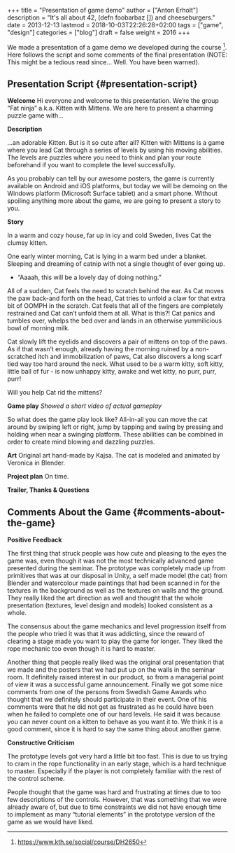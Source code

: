 +++
title = "Presentation of game demo"
author = ["Anton Erholt"]
description = "It's all about 42, (defn foobarbaz []) and cheeseburgers."
date = 2013-12-13
lastmod = 2018-10-03T22:26:28+02:00
tags = ["game", "design"]
categories = ["blog"]
draft = false
weight = 2016
+++

We made a presentation of a game demo we developed during the
course&nbsp;[^fn:1]. Here follows the script and some comments of the final
presentation (NOTE: This might be a tedious read since&#x2026; Well. You
have been warned).


## Presentation Script {#presentation-script}

**Welcome**
Hi everyone and welcome to this presentation. We’re the group “Fat
ninja” a.k.a. Kitten with Mittens. We are here to present a charming
puzzle game with&#x2026;

**Description**

&#x2026;an adorable Kitten. But is it so cute after all?
Kitten with Mittens is a game where you lead Cat through a series of
levels by using his moving abilities. The levels are puzzles where you
need to think and plan your route beforehand if you want to complete
the level successfully.

As you probably can tell by our awesome posters, the game is currently
available on Android and iOS platforms, but today we will be demoing
on the Windows platform (Microsoft Surface tablet) and a smart
phone. Without spoiling anything more about the game, we are going to
present a story to you.

**Story**

In a warm and cozy house, far up in icy
and cold Sweden, lives Cat the clumsy kitten.

One early winter morning, Cat is lying in a warm bed under a
blanket. Sleeping and dreaming of catnip with not a single thought of
ever going up.

-   “Aaaah, this will be a lovely day of doing nothing.”

All of a sudden, Cat feels the need to scratch behind the ear. As Cat
moves the paw back-and forth on the head, Cat tries to unfold a claw
for that extra bit of OOMPH in the scratch. Cat feels that all of the
fingers are completely restrained and Cat can’t unfold them at
all. What is this?! Cat panics and tumbles over, whelps the bed over
and lands in an otherwise yummilicious bowl of morning milk.

Cat slowly lift the eyelids and discovers a pair of mittens on top of
the paws. As if that wasn’t enough, already having the morning ruined
by a non-scratched itch and immobilization of paws, Cat also discovers
a long scarf tied way too hard around the neck. What used to be a warm
kitty, soft kitty, little ball of fur - is now unhappy kitty, awake
and wet kitty, no purr, purr, purr!

Will you help Cat rid the mittens?

**Game play**
_Showed a short video of actual gameplay_

So what does the game play look like?
All-in-all you can move the cat around by swiping left or right, jump by tapping and swing by pressing and holding when near a swinging platform. These abilities can be combined in order to create mind blowing and dazzling puzzles.

**Art**
Original art hand-made by Kajsa. The cat is modeled and animated by Veronica in Blender.

**Project plan**
On time.

**Trailer, Thanks & Questions**


## Comments About the Game {#comments-about-the-game}

**Positive Feedback**

The first thing that struck people was how cute
and pleasing to the eyes the game was, even though it was not the most
technically advanced game presented during the seminar. The prototype
was completely made up from primitives that was at our disposal in
Unity, a self made model (the cat) from Blender and watercolour made
paintings that had been scanned in for the textures in the background
as well as the textures on walls and the ground. They really liked the
art direction as well and thought that the whole presentation
(textures, level design and models) looked consistent as a whole.

The consensus about the game mechanics and level progression itself
from the people who tried it was that it was addicting, since the
reward of clearing a stage made you want to play the game for
longer. They liked the rope mechanic too even though it is hard to
master.

Another thing that people really liked was the original oral
presentation that we made and the posters that we had put up on the
walls in the seminar room. It definitely raised interest in our
product, so from a managerial point of view it was a successful game
announcement. Finally we got some nice comments from one of the
persons from Swedish Game Awards who thought that we definitely should
participate in their event. One of his comments were that he did not
get as frustrated as he could have been when he failed to complete one
of our hard levels. He said it was because you can never count on a
kitten to behave as you want it to. We think it is a good comment,
since it is hard to say the same thing about another game.

**Constructive Criticism**

The prototype levels got very hard a little bit too fast. This is due
to us trying to cram in the rope functionality in an early stage,
which is a hard technique to master. Especially if the player is not
completely familiar with the rest of the control scheme.

People thought that the game was hard and frustrating at times due to
too few descriptions of the controls. However, that was something that
we were already aware of, but due to time constraints we did not have
enough time to implement as many “tutorial elements” in the prototype
version of the game as we would have liked.

[^fn:1]: <https://www.kth.se/social/course/DH2650>
